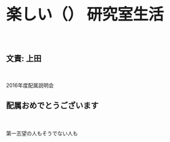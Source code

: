 <h1 style="font-size:300%">楽しい（）
研究室生活</h1>
　
<h2>文責: 上田</h2>

<p>&nbsp;</p>
<p>2016年度配属説明会</p>

<!--nextpage-->

<h2>配属おめでとうございます</h2>
　
<p>第一志望の人もそうでない人も</p>

<!--nextpage-->

